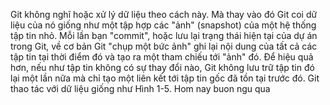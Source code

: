 Git không nghĩ hoặc xử lý dữ liệu theo cách này. Mà thay vào đó Git coi dữ liệu của nó giống như một tập hợp các "ảnh" (snapshot) của một hệ thống tập tin nhỏ. Mỗi lần bạn "commit", hoặc lưu lại trạng thái hiện tại của dự án trong Git, về cơ bản Git "chụp một bức ảnh" ghi lại nội dung của tất cả các tập tin tại thời điểm đó và tạo ra một tham chiếu tới "ảnh" đó. Để hiệu quả hơn, nếu như tập tin không có sự thay đổi nào, Git không lưu trữ tập tin đó lại một lần nữa mà chỉ tạo một liên kết tới tập tin gốc đã tồn tại trước đó. Git thao tác với dữ liệu giống như Hình 1-5.
Hom nay buon ngu qua
